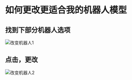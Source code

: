 # 如何更改更适合我的机器人模型

## 找到下部分机器人选项

![改变机器人1](https://page.suaolin.one/img/change-bot.png)

## 点击，更改

![改变机器人2](https://page.suaolin.one/img/change-bot2.png)
